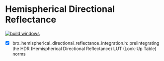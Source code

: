 # Hemispherical Directional Reflectance  

[![build windows](https://github.com/HanetakaChou/Hemispherical-Directional-Reflectance/actions/workflows/build-windows.yml/badge.svg?branch=demo)](https://github.com/HanetakaChou/Hemispherical-Directional-Reflectance/actions/workflows/build-windows.yml)  

- [x] brx_hemispherical_directional_reflectance_integration.h: preiintegrating the HDR (Hemispherical Directional Reflectance) LUT (Look-Up Table) norms  
